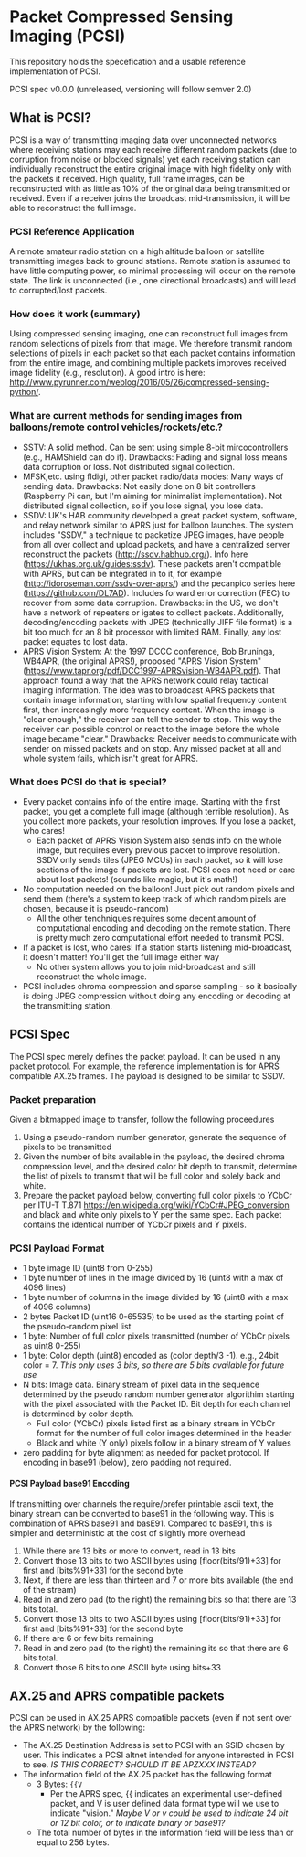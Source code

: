 # Packet Compressed Sensing Imaging (PCSI)
This repository holds the specefication and a usable reference implementation of PCSI.

PCSI spec v0.0.0 (unreleased, versioning will follow semver 2.0)

## What is PCSI?
PCSI is a way of transmitting imaging data over unconnected networks where receiving stations may each receive different random packets (due to corruption from noise or blocked signals) yet each receiving station can individually reconstruct the entire original image with high fidelity only with the packets it received. High quality, full frame images, can be reconstructed with as little as 10% of the original data being transmitted or received. Even if a receiver joins the broadcast mid-transmission, it will be able to reconstruct the full image.

### PCSI Reference Application
A remote amateur radio station on a high altitude balloon or satellite transmitting images back to ground stations. Remote station is assumed to have little computing power, so minimal processing will occur on the remote state. The link is unconnected (i.e., one directional broadcasts) and will lead to corrupted/lost packets.

### How does it work (summary)
Using compressed sensing imaging, one can reconstruct full images from random selections of pixels from that image. We therefore transmit random selections of pixels in each packet so that each packet contains information from the entire image, and combining multiple packets improves received image fidelity (e.g., resolution). A good intro is here: http://www.pyrunner.com/weblog/2016/05/26/compressed-sensing-python/.

### What are current methods for sending images from balloons/remote control vehicles/rockets/etc.?
* SSTV: A solid method. Can be sent using simple 8-bit mircocontrollers (e.g., HAMShield can do it). Drawbacks: Fading and signal loss means data corruption or loss. Not distributed signal collection.
* MFSK,etc. using fldigi, other packet radio/data modes: Many ways of sending data. Drawbacks: Not easily done on 8 bit controllers (Raspberry Pi can, but I'm aiming for minimalist implementation). Not distributed signal collection, so if you lose signal, you lose data.
* SSDV: UK's HAB community developed a great packet system, software, and relay network similar to APRS just for balloon launches. The system includes "SSDV," a technique to packetize JPEG images, have people from all over collect and upload packets, and have a centralized server reconstruct the packets (http://ssdv.habhub.org/). Info here (https://ukhas.org.uk/guides:ssdv). These packets aren't compatible with APRS, but can be integrated in to it, for example (http://idoroseman.com/ssdv-over-aprs/) and the pecanpico series here (https://github.com/DL7AD). Includes forward error correction (FEC) to recover from some data corruption. Drawbacks: in the US, we don't have a network of repeaters or igates to collect packets. Additionally, decoding/encoding packets with JPEG (technically JIFF file format) is a bit too much for an 8 bit processor with limited RAM. Finally, any lost packet equates to lost data.
* APRS Vision System: At the 1997 DCCC conference, Bob Bruninga, WB4APR, (the original APRS!), proposed "APRS Vision System" (https://www.tapr.org/pdf/DCC1997-APRSvision-WB4APR.pdf). That approach found a way that the APRS network could relay tactical imaging information. The idea was to broadcast APRS packets that contain image information, starting with low spatial frequency content first, then increasingly more frequency content. When the image is "clear enough," the receiver can tell the sender to stop. This way the receiver can possible control or react to the image before the whole image became "clear." Drawbacks: Receiver needs to communicate with sender on missed packets and on stop. Any missed packet at all and whole system fails, which isn't great for APRS.

### What does PCSI do that is special?
* Every packet contains info of the entire image. Starting with the first packet, you get a complete full image (although terrible resolution). As you collect more packets, your resolution improves. If you lose a packet, who cares!
  * Each packet of APRS Vision System also sends info on the whole image, but requires every previous packet to improve resolution. SSDV only sends tiles (JPEG MCUs) in each packet, so it will lose sections of the image if packets are lost. PCSI does not need or care about lost packets! (sounds like magic, but it's math!)
* No computation needed on the balloon! Just pick out random pixels and send them (there's a system to keep track of which random pixels are chosen, because it is pseudo-random)
  * All the other tenchniques requires some decent amount of computational encoding and decoding on the remote station. There is pretty much zero computational effort needed to transmit PCSI.
* If a packet is lost, who cares! If a station starts listening mid-broadcast, it doesn't matter! You'll get the full image either way
  * No other system allows you to join mid-broadcast and still reconstruct the whole image.
* PCSI includes chroma compression and sparse sampling - so it basically is doing JPEG compression without doing any encoding or decoding at the transmitting station.

## PCSI Spec
The PCSI spec merely defines the packet payload. It can be used in any packet protocol. For example, the reference implementation is for APRS compatible AX.25 frames. The payload is designed to be similar to SSDV.

### Packet preparation
Given a bitmapped image to transfer, follow the following proceedures
1. Using a pseudo-random number generator, generate the sequence of pixels to be transmitted
1. Given the number of bits available in the payload, the desired chroma compression level, and the desired color bit depth to transmit, determine the list of pixels to transmit that will be full color and solely back and white.
1. Prepare the packet payload below, converting full color pixels to YCbCr per ITU-T T.871 https://en.wikipedia.org/wiki/YCbCr#JPEG_conversion and black and white only pixels to Y per the same spec. Each packet contains the identical number of YCbCr pixels and Y pixels.

### PCSI Payload Format
* 1 byte image ID (uint8 from 0-255)
* 1 byte number of lines in the image divided by 16 (uint8 with a max of 4096 lines)
* 1 byte number of columns in the image divided by 16 (uint8 with a max of 4096 columns)
* 2 bytes Packet ID (uint16 0-65535) to be used as the starting point of the pseudo-random pixel list
* 1 byte: Number of full color pixels transmitted (number of YCbCr pixels as uint8 0-255)
* 1 byte: Color depth (uint8) encoded as (color depth/3 -1). e.g., 24bit color = 7. *This only uses 3 bits, so there are 5 bits available for future use*
* N bits: Image data. Binary stream of pixel data in the sequence determined by the pseudo random number generator algorithim starting with the pixel associated with the Packet ID. Bit depth for each channel is determined by color depth.
  * Full color (YCbCr) pixels listed first as a binary stream in YCbCr format for the number of full color images determined in the header
  * Black and white (Y only) pixels follow in a binary stream of Y values
* zero padding for byte alignment as needed for packet protocol. If encoding in base91 (below), zero padding not required.

#### PCSI Payload base91 Encoding
If transmitting over channels the require/prefer printable ascii text, the binary stream can be converted to base91 in the following way. This is combination of APRS base91 and basE91. Compared to basE91, this is simpler and deterministic at the cost of slightly more overhead
1. While there are 13 bits or more to convert, read in 13 bits
  1. Convert those 13 bits to two ASCII bytes using \[floor(bits/91)+33\] for first and \[bits%91+33\] for the second byte
1. Next, if there are less than thirteen and 7 or more bits available (the end of the stream)
  1. Read in and zero pad (to the right) the remaining bits so that there are 13 bits total.
  1. Convert those 13 bits to two ASCII bytes using \[floor(bits/91)+33\] for first and \[bits%91+33\] for the second byte
1. If there are 6 or few bits remaining
  1. Read in and zero pad (to the right) the remaining its so that there are 6 bits total.
  1. Convert those 6 bits to one ASCII byte using bits+33

## AX.25 and APRS compatible packets
PCSI can be used in AX.25 APRS compatible packets (even if not sent over the APRS network) by the following:
* The AX.25 Destination Address is set to PCSI with an SSID chosen by user. This indicates a PCSI altnet intended for anyone interested in PCSI to see. *IS THIS CORRECT? SHOULD IT BE APZXXX INSTEAD?*
* The information field of the AX.25 packet has the following format
  * 3 Bytes: `{{V`
    * Per the APRS spec, {{ indicates an experimental user-defined packet, and V is user defined data format type will we use to indicate "vision." *Maybe V or v could be used to indicate 24 bit or 12 bit color, or to indicate binary or base91?*
  * The total number of bytes in the information field will be less than or equal to 256 bytes.
